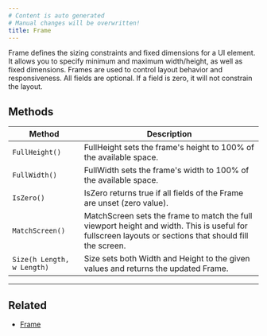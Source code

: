 ```yaml
---
# Content is auto generated
# Manual changes will be overwritten!
title: Frame
---
```

Frame defines the sizing constraints and fixed dimensions for a UI element. It allows you to specify minimum and maximum width/height, as well as fixed
dimensions. Frames are used to control layout behavior and responsiveness. All fields are optional. If a field is zero, it will not constrain the layout.

## Methods
| Method | Description |
|--------| ------------|
| `FullHeight()` | FullHeight sets the frame's height to 100% of the available space. |
| `FullWidth()` | FullWidth sets the frame's width to 100% of the available space. |
| `IsZero()` | IsZero returns true if all fields of the Frame are unset (zero value). |
| `MatchScreen()` | MatchScreen sets the frame to match the full viewport height and width. This is useful for fullscreen layouts or sections that should fill the screen. |
| `Size(h Length, w Length)` | Size sets both Width and Height to the given values and returns the updated Frame. |
---
## Related

- [Frame](../../layout/frame/)
